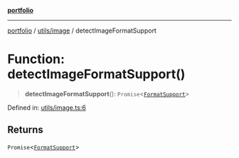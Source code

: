 [**portfolio**](../../../README.md)

***

[portfolio](../../../modules.md) / [utils/image](../README.md) / detectImageFormatSupport

# Function: detectImageFormatSupport()

> **detectImageFormatSupport**(): `Promise`\<[`FormatSupport`](../interfaces/FormatSupport.md)\>

Defined in: [utils/image.ts:6](https://github.com/tnorlund/Portfolio/blob/6bc88e7a9a50a923a99e7a5d4c7bf599673ef31a/portfolio/utils/image.ts#L6)

## Returns

`Promise`\<[`FormatSupport`](../interfaces/FormatSupport.md)\>
